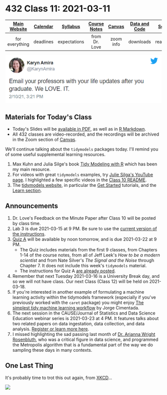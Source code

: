 # 432 Class 11: 2021-03-11

[Main Website](https://thomaselove.github.io/432/) | [Calendar](https://thomaselove.github.io/432/calendar.html) | [Syllabus](https://thomaselove.github.io/432-2021-syllabus/) | [Course Notes](https://thomaselove.github.io/432-notes/) | [Canvas](https://canvas.case.edu) | [Data and Code](https://github.com/THOMASELOVE/432-data) | [Sources](https://github.com/THOMASELOVE/432-2021/edit/master/references) | [Contact Us](https://thomaselove.github.io/432/contact.html)
:-----------: | :--------------: | :----------: | :---------: | :-------------: | :-----------: | :------------: | :-------------:
for everything | deadlines | expectations | from Dr. Love | zoom info | downloads | read/watch | need help?

![](https://github.com/THOMASELOVE/432-2021/blob/master/classes/class11/figures/amira.png)

## Materials for Today's Class

- Today's Slides will be [available in PDF](https://github.com/THOMASELOVE/432-2021/blob/master/classes/class11/432_2021_slides11.pdf), as well as in [R Markdown](https://github.com/THOMASELOVE/432-2021/blob/master/classes/class11/432_2021_slides11.Rmd).
- All 432 classes are video-recorded, and the recordings will be archived in the Zoom section of [Canvas](https://canvas.case.edu).

We'll continue talking about the `tidymodels` packages today. I'll remind you of some useful supplemental learning resources.

1. Max Kuhn and Julia Silge's book [Tidy Modeling with R](https://www.tmwr.org/) which has been my main resource.
2. For videos with great `tidymodels` examples, try [Julie Silga's YouTube page](https://www.youtube.com/c/JuliaSilge/videos). I highlighted a few specific videos in the [Class 10 README](https://github.com/THOMASELOVE/432-2021/tree/master/classes/class10).
3. The [tidymodels website](https://www.tidymodels.org/), in particular the [Get Started](https://www.tidymodels.org/start/) tutorials, and the [Learn section](https://www.tidymodels.org/learn/).

## Announcements

1. Dr. Love's Feedback on the Minute Paper after Class 10 will be posted by class time.
2. Lab 3 is due 2021-03-15 at 9 PM. Be sure to use the [current version of the instructions](https://github.com/THOMASELOVE/432-2021/blob/master/labs/lab03/lab03_instructions.md).
3. [Quiz A](https://github.com/THOMASELOVE/432-2021/tree/master/quizzes/quizA) will be available by noon tomorrow, and is due 2021-03-22 at 9 PM.
    - The Quiz includes materials from the first 9 classes, from Chapters 1-14 of the course notes, from all of Jeff Leek's *How to be a modern scientist* and from Nate Silver's *The Signal and the Noise* through Chapter 7. It does not include this week's `tidymodels` material.
    - The instructions for Quiz A [are already posted](https://github.com/THOMASELOVE/432-2021/tree/master/quizzes/quizA).
4. Remember that next Tuesday 2021-03-16 is a University Break day, and so we will not have class. Our next Class (Class 12) will be held on 2021-03-18.
5. If you're interested in another example of formulating a machine learning activity within the tidymodels framework (especially if you've previously worked with the `caret` package) you might enjoy [The simplest tidy machine learning workflow](https://www.r-bloggers.com/2020/02/the-simplest-tidy-machine-learning-workflow/) by Jorge Cimentada.
6. The next session in the CAUSE/Journal of Statistics and Data Science Education webinar series is 2021-03-23 at 4 PM. It features talks about two related papers on data ingestation, data collection, and data analysis. [Register or learn more here](https://psu.zoom.us/webinar/register/WN_aTtp-SdYRwi3pLvPkMEGMQ).
7. I missed highlighting the sad passing last month of [Dr. Arianna Wright Rosenbluth](https://www.nytimes.com/2021/02/09/science/arianna-wright-dead.html), who was a critical figure in data science, and programmed the Metropolis algorithm that is a fundamental part of the way we do sampling these days in many contexts.

## One Last Thing

It's probably time to trot this out again, from [XKCD](https://xkcd.com/2048/)...

![](https://imgs.xkcd.com/comics/curve_fitting.png)


